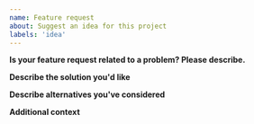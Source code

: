 ```yaml
---
name: Feature request
about: Suggest an idea for this project
labels: 'idea'
---
```


**Is your feature request related to a problem? Please describe.**
<!-- A clear and concise description of what the problem is. E.g. I'm always frustrated when [...] -->

**Describe the solution you'd like**
<!-- A clear and concise description of what you want to happen. -->

**Describe alternatives you've considered**
<!-- A clear and concise description of any alternative solutions or features you've considered. -->

**Additional context**
<!-- Add any other context or screenshots about the feature request here. -->
